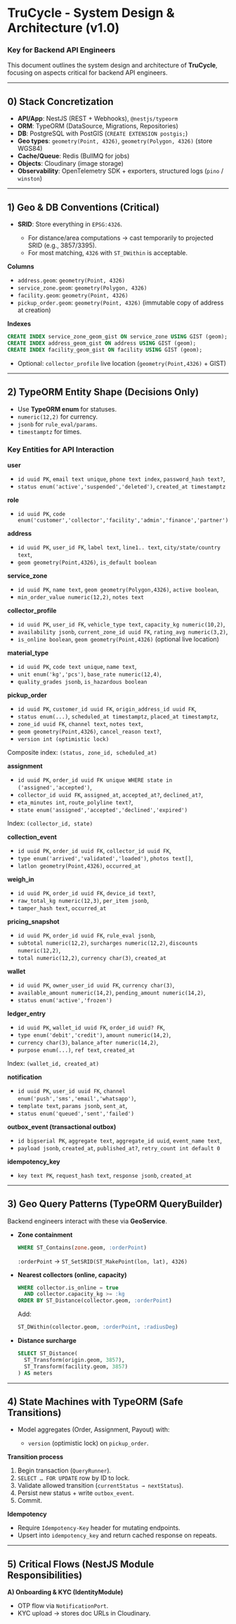 # TruCycle - System Design & Architecture (v1.0)

### Key for Backend API Engineers

This document outlines the system design and architecture of **TruCycle**, focusing on aspects critical for backend API engineers.

---

## 0) Stack Concretization

* **API/App**: NestJS (REST + Webhooks), `@nestjs/typeorm`
* **ORM**: TypeORM (DataSource, Migrations, Repositories)
* **DB**: PostgreSQL with PostGIS (`CREATE EXTENSION postgis;`)
* **Geo types**: `geometry(Point, 4326)`, `geometry(Polygon, 4326)` (store WGS84)
* **Cache/Queue**: Redis (BullMQ for jobs)
* **Objects**: Cloudinary (image storage)
* **Observability**: OpenTelemetry SDK + exporters, structured logs (`pino` / `winston`)

---

## 1) Geo & DB Conventions (Critical)

* **SRID**: Store everything in `EPSG:4326`.

  * For distance/area computations → cast temporarily to projected SRID (e.g., 3857/3395).
  * For most matching, `4326` with `ST_DWithin` is acceptable.

**Columns**

* `address.geom`: `geometry(Point, 4326)`
* `service_zone.geom`: `geometry(Polygon, 4326)`
* `facility.geom`: `geometry(Point, 4326)`
* `pickup_order.geom`: `geometry(Point, 4326)` (immutable copy of address at creation)

**Indexes**

```sql
CREATE INDEX service_zone_geom_gist ON service_zone USING GIST (geom);
CREATE INDEX address_geom_gist ON address USING GIST (geom);
CREATE INDEX facility_geom_gist ON facility USING GIST (geom);
```

* Optional: `collector_profile` live location (`geometry(Point,4326)` + GIST)

---

## 2) TypeORM Entity Shape (Decisions Only)

* Use **TypeORM enum** for statuses.
* `numeric(12,2)` for currency.
* `jsonb` for `rule_eval/params`.
* `timestamptz` for times.

### Key Entities for API Interaction

**user**

* `id uuid PK`, `email text unique`, `phone text index`, `password_hash text?`,
* `status enum('active','suspended','deleted')`, `created_at timestamptz`

**role**

* `id uuid PK`, `code enum('customer','collector','facility','admin','finance','partner')`

**address**

* `id uuid PK`, `user_id FK`, `label text`, `line1.. text`, `city/state/country text`,
* `geom geometry(Point,4326)`, `is_default boolean`

**service\_zone**

* `id uuid PK`, `name text`, `geom geometry(Polygon,4326)`, `active boolean`,
* `min_order_value numeric(12,2)`, `notes text`

**collector\_profile**

* `id uuid PK`, `user_id FK`, `vehicle_type text`, `capacity_kg numeric(10,2)`,
* `availability jsonb`, `current_zone_id uuid FK`, `rating_avg numeric(3,2)`,
* `is_online boolean`, `geom geometry(Point,4326)` (optional live location)

**material\_type**

* `id uuid PK`, `code text unique`, `name text`,
* `unit enum('kg','pcs')`, `base_rate numeric(12,4)`,
* `quality_grades jsonb`, `is_hazardous boolean`

**pickup\_order**

* `id uuid PK`, `customer_id uuid FK`, `origin_address_id uuid FK`,
* `status enum(...)`, `scheduled_at timestamptz`, `placed_at timestamptz`,
* `zone_id uuid FK`, `channel text`, `notes text`,
* `geom geometry(Point,4326)`, `cancel_reason text?`,
* `version int (optimistic lock)`

Composite index: `(status, zone_id, scheduled_at)`

**assignment**

* `id uuid PK`, `order_id uuid FK unique WHERE state in ('assigned','accepted')`,
* `collector_id uuid FK`, `assigned_at`, `accepted_at?`, `declined_at?`,
* `eta_minutes int`, `route_polyline text?`,
* `state enum('assigned','accepted','declined','expired')`

Index: `(collector_id, state)`

**collection\_event**

* `id uuid PK`, `order_id uuid FK`, `collector_id uuid FK`,
* `type enum('arrived','validated','loaded')`, `photos text[]`,
* `latlon geometry(Point,4326)`, `occurred_at`

**weigh\_in**

* `id uuid PK`, `order_id uuid FK`, `device_id text?`,
* `raw_total_kg numeric(12,3)`, `per_item jsonb`,
* `tamper_hash text`, `occurred_at`

**pricing\_snapshot**

* `id uuid PK`, `order_id uuid FK`, `rule_eval jsonb`,
* `subtotal numeric(12,2)`, `surcharges numeric(12,2)`, `discounts numeric(12,2)`,
* `total numeric(12,2)`, `currency char(3)`, `created_at`

**wallet**

* `id uuid PK`, `owner_user_id uuid FK`, `currency char(3)`,
* `available_amount numeric(14,2)`, `pending_amount numeric(14,2)`,
* `status enum('active','frozen')`

**ledger\_entry**

* `id uuid PK`, `wallet_id uuid FK`, `order_id uuid? FK`,
* `type enum('debit','credit')`, `amount numeric(14,2)`,
* `currency char(3)`, `balance_after numeric(14,2)`,
* `purpose enum(...)`, `ref text`, `created_at`

Index: `(wallet_id, created_at)`

**notification**

* `id uuid PK`, `user_id uuid FK`, `channel enum('push','sms','email','whatsapp')`,
* `template text`, `params jsonb`, `sent_at`,
* `status enum('queued','sent','failed')`

**outbox\_event (transactional outbox)**

* `id bigserial PK`, `aggregate text`, `aggregate_id uuid`, `event_name text`,
* `payload jsonb`, `created_at`, `published_at?`, `retry_count int default 0`

**idempotency\_key**

* `key text PK`, `request_hash text`, `response jsonb`, `created_at`

---

## 3) Geo Query Patterns (TypeORM QueryBuilder)

Backend engineers interact with these via **GeoService**.

* **Zone containment**

  ```sql
  WHERE ST_Contains(zone.geom, :orderPoint)
  ```

  `:orderPoint` → `ST_SetSRID(ST_MakePoint(lon, lat), 4326)`

* **Nearest collectors (online, capacity)**

  ```sql
  WHERE collector.is_online = true 
    AND collector.capacity_kg >= :kg
  ORDER BY ST_Distance(collector.geom, :orderPoint)
  ```

  Add:

  ```sql
  ST_DWithin(collector.geom, :orderPoint, :radiusDeg)
  ```

* **Distance surcharge**

  ```sql
  SELECT ST_Distance(
    ST_Transform(origin.geom, 3857), 
    ST_Transform(facility.geom, 3857)
  ) AS meters
  ```

---

## 4) State Machines with TypeORM (Safe Transitions)

* Model aggregates (Order, Assignment, Payout) with:

  * `version` (optimistic lock) on `pickup_order`.

**Transition process**

1. Begin transaction (`QueryRunner`).
2. `SELECT … FOR UPDATE` row by ID to lock.
3. Validate allowed transition (`currentStatus → nextStatus`).
4. Persist new status + write `outbox_event`.
5. Commit.

**Idempotency**

* Require `Idempotency-Key` header for mutating endpoints.
* Upsert into `idempotency_key` and return cached response on repeats.

---

## 5) Critical Flows (NestJS Module Responsibilities)

**A) Onboarding & KYC (IdentityModule)**

* OTP flow via `NotificationPort`.
* KYC upload → stores doc URLs in Cloudinary.
